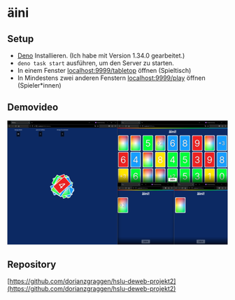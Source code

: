 # äini

## Setup

- [Deno](https://deno.land/) Installieren. (Ich habe mit Version 1.34.0 gearbeitet.)
- `deno task start` ausführen, um den Server zu starten.
- In einem Fenster [localhost:9999/tabletop](http://localhost:9999/tabletop) öffnen (Spieltisch)
- In Mindestens zwei anderen Fenstern [localhost:9999/play](http://localhost:9999/play) öffnen (Spieler*innen)

## Demovideo
[![Demovideo](/demo.png)](https://youtu.be/pYHUkFTFGNs)


## Repository
[https://github.com/dorianzgraggen/hslu-deweb-projekt2](https://github.com/dorianzgraggen/hslu-deweb-projekt2)
